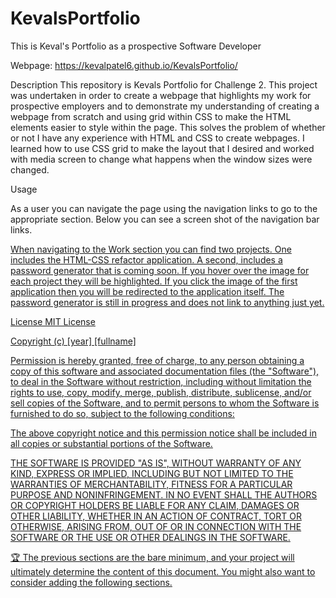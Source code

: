 # KevalsPortfolio
This is Keval's Portfolio as a prospective Software Developer


Webpage: https://kevalpatel6.github.io/KevalsPortfolio/

Description
This repository is Kevals Portfolio for Challenge 2. This project was undertaken in order to create a webpage that highlights my work for prospective employers and to demonstrate my understanding of creating a webpage from scratch and using grid within CSS to make the HTML elements easier to style within the page. This solves the problem of whether or not I have any experience with HTML and CSS to create webpages. I learned how to use CSS grid to make the layout that I desired and worked with media screen to change what happens when the window sizes were changed. 

Usage

As a user you can navigate the page using the navigation links to go to the appropriate section. Below you can see a screen shot of the navigation bar links. 

<a href="./assets/ReadMe-Nav.PNG" rel = "screenshot of webpage with nav bar in a red box">

When navigating to the Work section you can find two projects. One includes the HTML-CSS refactor application. A second, includes a password generator that is coming soon. If you hover over the image for each project they will be highlighted. If you click the image of the first application then you will be redirected to the application itself. The password generator is still in progress and does not link to anything just yet.

License
MIT License

Copyright (c) [year] [fullname]

Permission is hereby granted, free of charge, to any person obtaining a copy of this software and associated documentation files (the "Software"), to deal in the Software without restriction, including without limitation the rights to use, copy, modify, merge, publish, distribute, sublicense, and/or sell copies of the Software, and to permit persons to whom the Software is furnished to do so, subject to the following conditions:

The above copyright notice and this permission notice shall be included in all copies or substantial portions of the Software.

THE SOFTWARE IS PROVIDED "AS IS", WITHOUT WARRANTY OF ANY KIND, EXPRESS OR IMPLIED, INCLUDING BUT NOT LIMITED TO THE WARRANTIES OF MERCHANTABILITY, FITNESS FOR A PARTICULAR PURPOSE AND NONINFRINGEMENT. IN NO EVENT SHALL THE AUTHORS OR COPYRIGHT HOLDERS BE LIABLE FOR ANY CLAIM, DAMAGES OR OTHER LIABILITY, WHETHER IN AN ACTION OF CONTRACT, TORT OR OTHERWISE, ARISING FROM, OUT OF OR IN CONNECTION WITH THE SOFTWARE OR THE USE OR OTHER DEALINGS IN THE SOFTWARE.

🏆 The previous sections are the bare minimum, and your project will ultimately determine the content of this document. You might also want to consider adding the following sections.